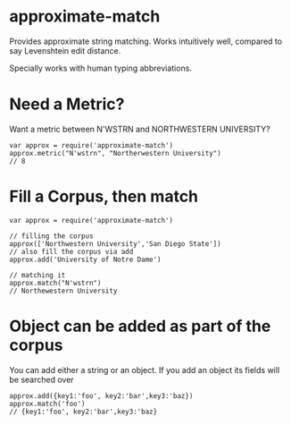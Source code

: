 approximate-match
=================

Provides approximate string matching. Works intuitively well, compared to say Levenshtein edit distance.

Specially works with human typing abbreviations.


Need a Metric?
==============

Want a metric between N'WSTRN and NORTHWESTERN UNIVERSITY?

    var approx = require('approximate-match')
    approx.metric("N'wstrn", "Northerwestern University")
    // 8

Fill a Corpus, then match
=========================

    var approx = require('approximate-match')
  
    // filling the corpus
    approx(['Northwestern University','San Diego State'])
    // also fill the corpus via add
    approx.add('University of Notre Dame')

    // matching it
    approx.match("N'wstrn")
    // Northewestern University


Object can be added as part of the corpus
=========================================

You can add either a string or an object. If you add an object its fields will be searched over
    
    approx.add({key1:'foo', key2:'bar',key3:'baz})
    approx.match('foo')
    // {key1:'foo', key2:'bar',key3:'baz}
